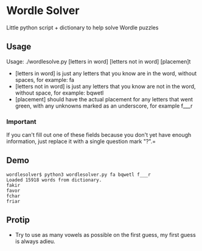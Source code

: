# Wordle Solver 
Little python script + dictionary to help solve Wordle puzzles

## Usage
Usage: ./wordlesolve.py [letters in word] [letters not in word] [placemen]t

- [letters in word] is just any letters that you know are in the word, without spaces, for example: fa
- [letters not in word] is just any letters that you know are not in the word, without space, for example: bqwetl
- [placement] should have the actual placement for any letters that went green, with any unknowns marked as an underscore, for example f___r

 ### Important
 If you can't fill out one of these fields because you don't yet have enough information, just replace it with a single question mark "?".=

## Demo

```
wordlesolver$ python3 wordlesolver.py fa bqwetl f___r
Loaded 15918 words from dictionary.
fakir
favor
fchar
friar
```

## Protip

- Try to use as many vowels as possible on the first guess, my first guess is always adieu.
